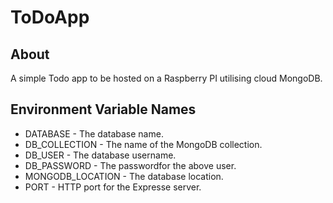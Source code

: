 # ToDoApp

## About
A simple Todo app to be hosted on a Raspberry PI utilising cloud MongoDB.

## Environment Variable Names
* DATABASE - The database name.
* DB_COLLECTION - The name of the MongoDB collection.
* DB_USER - The database username.
* DB_PASSWORD - The passwordfor the above user.
* MONGODB_LOCATION - The database location.
* PORT - HTTP port for the Expresse server.